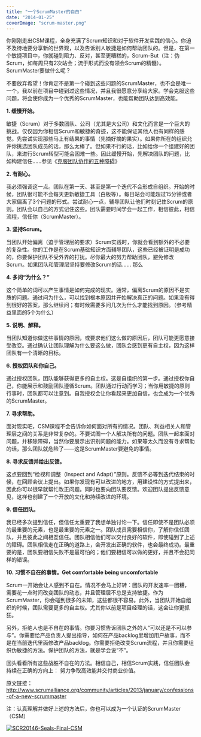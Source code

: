 ```yaml
---
title: "一个ScrumMaster的自白"
date: "2014-01-25"
coverImage: "scrum-master.png"
---
```


你刚刚走出CSM课程，全身充满了Scrum知识和对于软件开发实践的信心。你迫不及待地要分享新的世界观，以及告诉别人敏捷是如何帮助团队的。但是，在第一个敏捷项目中，你就碰到阻力、反对，甚至更糟糕的，Scrum-But（注：伪Scrum，如每周只有2次站会；流于形式而没有领会Scrum的精髓）。ScrumMaster要做什么呢？

不要放弃希望！你肯定不是第一个碰到这些问题的ScrumMaster，也不会是唯一一个。我以前在项目中碰到过这些情况，并且我很愿意分享给大家。学会克服这些问题，将会使你成为一个优秀的ScrumMaster，也能帮助团队达到高效能。

**1\. 缓慢开始。**

敏捷（Scrum）对于多数团队、公司（尤其是大公司）和文化而言是一个巨大的挑战。仅仅因为你相信Scrum和敏捷的奇迹，这不能保证其他人也有同样的感觉。先尝试实现那些马上有结果的事情（先摘好摘的果实）。如果你所在的组织允许你挑选团队成员的话，那么太棒了。但如果不行的话，比如给你一个组建好的团队，来进行Scrum转型可能会困难一些。因此缓慢开始，先解决团队的问题，比如构建信任……参见《[克服团队协作的五种障碍](http://bobjiang.com/2014/01/15/five-dysfunctions-of-team/)》

**2\. 有耐心。**

我必须强调这一点。团队在第一天、甚至是第一个迭代不会形成自组织。开始的时候，团队很可能不会每天更新敏捷工具（白板等）。每日站会可能超过15分钟或者大家偏离了3个问题的形式。尝试耐心一点，辅导团队让他们时刻记住Scrum的原则。团队会以自己的方式记住这些。团队需要时间学会一起工作，相信彼此，相信流程，信任你（ScrumMaster）。

**3\. 坚持Scrum。**

当团队开始偏离（迫于管理层的要求）Scrum实践时，你就会看到额外的不必要的复杂性。你的工作是在Scrum基础知识方面辅导团队，这些已经被证明是成功的，你要保护团队不受外界的打扰。尽你最大的努力帮助团队，避免修改Scrum。如果团队和管理层坚持要修改Scrum的话…… 那么

**4\. 多问“为什么？”**

这个简单的词可以产生事情是如何完成的现实。通常，偏离Scrum的原因不是实质的问题。通过问为什么，可以找到根本原因并开始解决真正的问题。如果没有得到很好的答案，那么继续问；有时候需要多问几次为什么才能找到原因。（参考精益里面的5个为什么）

**5\. 说明、解释。**

当团队知道你做这些事情的原因，或要求他们这么做的原因后，团队可能更愿意接受改变。通过确认让团队理解为什么要这么做，团队会感到更有自主权，因为这样团队有一个清晰的目标。

**6\. 授权团队和你自己。**

通过授权团队，团队能够获得更多的自主权。这是自组织的第一步。通过授权你自己，你能展示和鼓励团队遵循Scrum。团队通过行动而学习；当你用敏捷的原则行事时，团队都可以注意到。自我授权会让你看起来更加自信，也会成为一个优秀的ScrumMaster。

**7\. 寻求帮助。**

面对现实吧，CSM课程不会告诉你如何面对所有的情况。团队、利益相关人和管理层之间的关系是非常复杂的。不要试图一个人解决所有的问题。团队一起来面对问题，并移除障碍，当然你要展示出识别问题的能力。如果等太久而没有寻求帮助的话，那么团队就危险了——这是ScrumMaster要避免的事情。

**8\. 寻求反馈并给出反馈。**

这点要回到“检视和调整（Inspect and Adapt）”原则。反馈不必等到迭代结束的时候，在回顾会议上提出。如果你发现有可以改进的地方，用建设性的方式提出来，因此你可以很早就帮忙改正问题。同时也要向团队要反馈。欢迎团队提出反馈意见，这样也创建了一个开放的文化和持续改进的环境。

**9\. 信任团队。**

我已经多次提到信任，但信任太重要了我想单独讨论一下。信任即使不是团队必须的最重要的元素，也是最重要的元素之一。团队成员需要相信你，了解你信任团队，并且彼此之间相互信任。团队相信他们可以交付良好的软件，即使碰到了上述的障碍。团队相信走在正确的道路上，会开发出正确的软件，也会最终成功。最重要的是，团队要相信失败不是最可怕的；他们要相信可以做的更好，并且不会犯同样的错误。

**10\. 习惯不自在的事情。Get comfortable being uncomfortable**

Scrum一开始会让人感到不自在。情况不会马上好转：团队的开发速率一团糟，需要花一点时间改变团队的动态，并且管理层不总是支持敏捷。作为ScrumMaster，你会碰到很多的未知，这些都很不容易。此外，当团队开始自组织的时候，团队需要更多的自主权。尤其你以前是项目经理的话，这会让你更抓狂。

另外，拒绝人也是不自在的事情。你要习惯告诉团队之外的人“可以还是不可以参与”。你需要给产品负责人提出指导，如何在产品backlog里增加用户故事，而不是在当前迭代里面修改产品backlog。你需要拒绝改变Scrum流程，并且你需要组织伪敏捷的方法。保护团队的方法，就是学会说“不”。

回头看看所有这些战胜不自在的方法。相信自己，相信Scrum实践，信任团队会持续在正确的方向上： 努力争取高效能并交付商业价值。

原文链接：http://www.scrumalliance.org/community/articles/2013/january/confessions-of-a-new-scrummaster

注：认真理解并做好上述的方法后，你也可以成为一个认证的ScrumMaster （CSM）

[![SCR20146-Seals-Final-CSM](/wp-content/uploads/2014/01/SCR20146-Seals-Final-CSM.jpg)](/wp-content/uploads/2014/01/SCR20146-Seals-Final-CSM.jpg)
